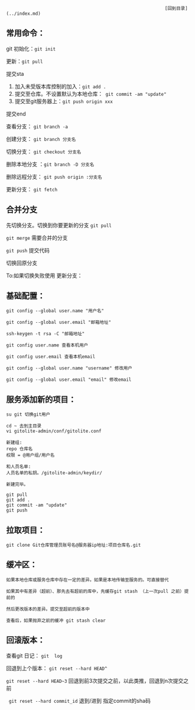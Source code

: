 

																[回到目录](../index.md)

## 常用命令：

git 初始化：`git init` 

更新：`git pull `

提交sta
1.  加入未受版本库控制的加入：` git add . `
2. 提交至仓库。不设置默认为本地仓库：`  git commit -am "update"  ` 
3. 提交至git服务器上：`git push origin xxx  `

提交end



查看分支：	`git branch -a`

创建分支：	  `git branch 分支名`

切换分支：	  `git checkout 分支名`

删除本地分支 ：`git branch -D 分支名`

删除远程分支： `git push origin :分支名`

更新分支： `git fetch`



## **合并分支**

先切换分支。切换到你要更新的分支 `git pull`

`git merge` 需要合并的分支

`git push`	提交代码 

切换回原分支



To:如果切换失败使用 更新分支：



## **基础配置：**

```shell
git config --global user.name "用户名" 

git config --global user.email "邮箱地址"

ssh-keygen -t rsa -C "邮箱地址"

git config user.name 查看本机用户 

git config user.email 查看本机email

git config --global user.name "username" 修改用户 

git config --global user.email "email" 修改email

```



## **服务添加新的项目：**

```shell
su git 切换git用户

cd ~ 去到主目录
vi gitolite-admin/conf/gitolite.conf

新建组:
repo 仓库名
权限 = @用户组/用户名

和人员名单:
人员名单的私钥。/gitolite-admin/keydir/

新建完毕。

git pull
git add .
git commit -am "update"
git push

```





## **拉取项目：**

`git clone Git仓库管理员账号名@服务器ip地址:项目仓库名.git`



## **缓冲区：**

```shell
如果本地仓库或服务仓库中存在一定的差异。如果是本地传输至服务的。可直接替代

如果其中有差异（超前）、那先去有超前的库中，先缓存git stash （上一次pull 之前）提前的

然后更改版本的差异。提交至超前的版本中

查看后，如果抛弃之前的缓冲 git stash clear  

```



## **回滚版本：**

查看git 日记： `git  log` 			 

回退到上个版本： `git reset --hard HEAD^`         

`git reset --hard HEAD~3`        回退到前3次提交之前，以此类推，回退到n次提交之前

` git reset --hard commit_id`     退到/进到 指定commit的sha码


